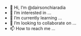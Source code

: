 - 👋 Hi, I’m @dairsonchiaradia
- 👀 I’m interested in ...
- 🌱 I’m currently learning ...
- 💞️ I’m looking to collaborate on ...
- 📫 How to reach me ...

<!---
dairsonchiaradia/dairsonchiaradia is a ✨ special ✨ repository because its `README.md` (this file) appears on your GitHub profile.
You can click the Preview link to take a look at your changes.
--->
